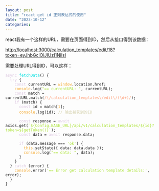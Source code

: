 ```yaml
---
layout: post
title: "react get id 正则表达式的使用"
date: "2023-10-12"
categories: 
---
```

<p>react我有一个这样的URL，需要在页面得到ID，然后从接口得到该数据：</p>

<p><a href="http://localhost:3000/calculation_templates/edit/18?token=eyJhbGciOiJIUzI1NiIsInR5cCI6IkpXVCJ9.eyJsb2dpbiI6ImFkbWluIiwicGFzc3dvcmQiOiI4ODg4ODg4OCIsImV4cCI6MTY5NzA4MjUzMCwiaXNzIjoiZ2luLWRvbmd0YWlwYWlmYW5nIn0.Welsd0qdayT4k1FGm6BfjYb1R6ZjisvrhuuJZJXeWI0" target="_blank">http://localhost:3000/calculation_templates/edit/18?token=eyJhbGciOiJIUzI1NiIsI</a></p>

<p>需要处理URL得到ID，可以这样：</p>

<pre>
<code><span style="color:#dcc6e0">async</span> <span style="color:#00e0e0">fetchData</span>() {
  <span style="color:#dcc6e0">try</span> {
    <span style="color:#dcc6e0">const</span> currentURL = <span style="color:#f5ab35">window</span>.location.href;
    <span style="color:#f5ab35">console</span>.log(<span style="color:#abe338">&quot;== currentURL: &quot;</span>, currentURL);
    <span style="color:#dcc6e0">const</span> match = currentURL.match(<span style="color:#ffa07a">/\/calculation_templates\/edit\/(\d+)/</span>);
    <span style="color:#dcc6e0">if</span> (match) {
      <span style="color:#dcc6e0">const</span> id = match[<span style="color:#f5ab35">1</span>];
      <span style="color:#f5ab35">console</span>.log(id); <span style="color:#d4d0ab">// 输出捕获到的ID</span>
      
      <span style="color:#dcc6e0">const</span> response = <span style="color:#dcc6e0">await</span> axios.get(<span style="color:#abe338">`</span><span style="color:#abe338">${Config.BASE_URL}</span><span style="color:#abe338">/api/v1/calculation_templates/</span><span style="color:#abe338">${id}</span><span style="color:#abe338">?token=</span><span style="color:#abe338">${getToken()}</span><span style="color:#abe338">`</span>);
      <span style="color:#dcc6e0">const</span> data = <span style="color:#dcc6e0">await</span> response.data;
      
      <span style="color:#dcc6e0">if</span> (data.message === <span style="color:#abe338">&#39;ok&#39;</span>) {
        <span style="color:#f5ab35">this</span>.setState({ data: data.data });
        <span style="color:#f5ab35">console</span>.log(<span style="color:#abe338">&quot;== data: &quot;</span>, data);
      }
    }
  } <span style="color:#dcc6e0">catch</span> (error) {
    <span style="color:#f5ab35">console</span>.error(<span style="color:#abe338">&#39;== Error get calculation template details:&#39;</span>, error);
  }
}</code></pre>

